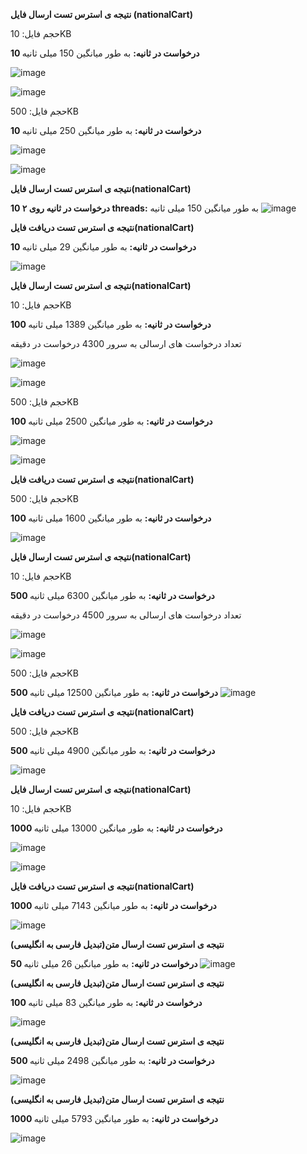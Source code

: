 **نتیجه ی استرس تست ارسال فایل (nationalCart)**

حجم فایل:  10KB

**10 درخواست در ثانیه:**
به طور میانگین 150 میلی ثانیه 

![image](../assets/uploads/a6b008032eff6edac48c6da1f70d92db/image.png)

![image](../assets/uploads/0c0ac3684e0ba1fb165ce605ee9f29d4/image.png)

حجم فایل:  500KB

**10 درخواست در ثانیه:**
به طور میانگین 250 میلی ثانیه 


![image](../assets/uploads/3962e85162854f87147966402ad8d769/image.png)

![image](../assets/uploads/9f4640bd10a26781105f84151b1e573b/image.png)



**نتیجه ی استرس تست ارسال فایل(nationalCart)**

**10 درخواست در ثانیه روی ۲ threads:**
به طور میانگین 150 میلی ثانیه 
![image](../assets/uploads/d51b2965301894e8381bf790e8714cae/image.png)


**نتیجه ی استرس تست دریافت فایل(nationalCart)**

**10 درخواست در ثانیه:**
به طور میانگین 29 میلی ثانیه 


![image](../assets/uploads/2c3e1001db2b330bd7b004b4ae976f47/image.png)


**نتیجه ی استرس تست ارسال فایل(nationalCart)**

حجم فایل:  10KB

**100 درخواست در ثانیه:**
به طور میانگین 1389 میلی ثانیه 

تعداد درخواست های ارسالی به سرور 4300 درخواست در دقیقه

![image](../assets/uploads/d66c830a8972eabe5ad37db813f98544/image.png)

![image](../assets/uploads/1d8526f9c9d2d515ec7cb2e9945c9501/image.png)

حجم فایل:  500KB

**100 درخواست در ثانیه:**
به طور میانگین 2500 میلی ثانیه 


![image](../assets/uploads/0a955fbcbe62b41b3d59390ab8de7dcc/image.png)

![image](../assets/uploads/75a3d42d5098297043a913444b0e1246/image.png)


**نتیجه ی استرس تست دریافت فایل(nationalCart)**

حجم فایل:  500KB

**100 درخواست در ثانیه:**
به طور میانگین 1600 میلی ثانیه 


![image](../assets/uploads/61543416270504b73114d98060e681e4/image.png)



**نتیجه ی استرس تست ارسال فایل(nationalCart)**

حجم فایل:  10KB


**500 درخواست در ثانیه:**
به طور میانگین 6300 میلی ثانیه 

تعداد درخواست های ارسالی به سرور 4500 درخواست در دقیقه


![image](../assets/uploads/cfdebcffe163846243e05acd32b7023f/image.png)

![image](../assets/uploads/d915b4483e508690bae86945f14f4c7a/image.png)

حجم فایل:  500KB


**500 درخواست در ثانیه:**
به طور میانگین 12500 میلی ثانیه 
![image](../assets/uploads/8d3d0098dde0f2995e5f5a55f5c4b4c6/image.png)


**نتیجه ی استرس تست دریافت فایل(nationalCart)**

حجم فایل:  500KB

**500 درخواست در ثانیه:**
به طور میانگین 4900 میلی ثانیه 

![image](../assets/uploads/76ed0f85c13e2e8f6da883c6b559c447/image.png)


**نتیجه ی استرس تست ارسال فایل(nationalCart)**

حجم فایل:  10KB


**1000 درخواست در ثانیه:**
به طور میانگین 13000 میلی ثانیه 


![image](../assets/uploads/1b812ec43555ff283eedcc5ff848779d/image.png)

![image](../assets/uploads/ada5f74931d15df48abe1d5f27df52b1/image.png)

**نتیجه ی استرس تست دریافت فایل(nationalCart)**

**1000 درخواست در ثانیه:**
به طور میانگین 7143 میلی ثانیه 

![image](../assets/uploads/7b28bb9c016e058a06c8faad6e5898d2/image.png)





**نتیجه ی استرس تست ارسال متن(تبدیل فارسی به انگلیسی)**

**50 درخواست در ثانیه:**
به طور میانگین 26 میلی ثانیه 
![image](../assets/uploads/ed0c62d0c2cef6b9132b66a7494d7246/image.png)




**نتیجه ی استرس تست ارسال متن(تبدیل فارسی به انگلیسی)**

**100 درخواست در ثانیه:**
به طور میانگین 83 میلی ثانیه 

![image](../assets/uploads/9e106d678d8295a91a9b8151d74c0445/image.png)




**نتیجه ی استرس تست ارسال متن(تبدیل فارسی به انگلیسی)**

**500 درخواست در ثانیه:**
به طور میانگین 2498 میلی ثانیه 


![image](../assets/uploads/ed8eb3a79cdc21a236fa4aa35c955dee/image.png)





**نتیجه ی استرس تست ارسال متن(تبدیل فارسی به انگلیسی)**

**1000 درخواست در ثانیه:**
به طور میانگین 5793 میلی ثانیه 


![image](../assets/uploads/b1c2a3d38ed4d332857b895a0ff48d96/image.png)